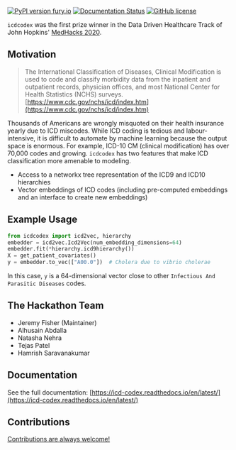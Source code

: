 [![PyPI version fury.io](https://badge.fury.io/py/icdcodex.svg)](https://pypi.python.org/pypi/icdcodex/) [![Documentation Status](https://readthedocs.org/projects/icd-codex/badge/?version=latest)](http://icd-codex.readthedocs.io/?badge=latest) [![GitHub license](https://img.shields.io/github/license/icd-codex/icd-codex.svg)](https://github.com/icd-codex/icd-codex/blob/master/LICENSE)


`icdcodex` was the first prize winner in the Data Driven Healthcare Track of John Hopkins' [MedHacks 2020](https://medhacks2020.devpost.com).

## Motivation

> The International Classification of Diseases, Clinical Modification is used to code and classify morbidity data from the inpatient and outpatient records, physician offices, and most National Center for Health Statistics (NCHS) surveys.
> [https://www.cdc.gov/nchs/icd/index.htm](https://www.cdc.gov/nchs/icd/index.htm)

Thousands of Americans are wrongly misquoted on their health insurance yearly due to ICD miscodes. While ICD coding is tedious and labour-intensive, it is difficult to automate by machine learning because the output space is enormous. For example, ICD-10 CM (clinical modification) has over 70,000 codes and growing. `icdcodex` has two features that make ICD classification more amenable to modeling.
- Access to a networkx tree representation of the ICD9 and ICD10 hierarchies
- Vector embeddings of ICD codes (including pre-computed embeddings and an interface to create new embeddings)

## Example Usage

```python
from icdcodex import icd2vec, hierarchy
embedder = icd2vec.Icd2Vec(num_embedding_dimensions=64)
embedder.fit(*hierarchy.icd9hierarchy())
X = get_patient_covariates()
y = embedder.to_vec(["A00.0"])  # Cholera due to vibrio cholerae
```
In this case, `y` is a 64-dimensional vector close to other `Infectious And Parasitic Diseases` codes. 

## The Hackathon Team
- Jeremy Fisher (Maintainer)
- Alhusain Abdalla
- Natasha Nehra
- Tejas Patel
- Hamrish Saravanakumar

## Documentation

See the full documentation: [https://icd-codex.readthedocs.io/en/latest/](https://icd-codex.readthedocs.io/en/latest/)

## Contributions

[Contributions are always welcome!](https://icd-codex.readthedocs.io/en/latest/contributing.html)
